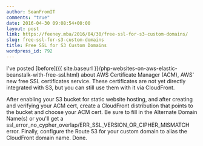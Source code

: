```yaml
---
author: SeanFromIT
comments: "true"
date: 2016-04-30 09:08:54+00:00
layout: post
link: https://feeney.mba/2016/04/30/free-ssl-for-s3-custom-domains/
slug: free-ssl-for-s3-custom-domains
title: Free SSL for S3 Custom Domains
wordpress_id: 792
---
```


I've posted [before]({{ site.baseurl }}/php-websites-on-aws-elastic-beanstalk-with-free-ssl.html) about AWS Certificate Manager (ACM), AWS' new free SSL certificates service. These certificates are not yet directly integrated with S3, but you can still use them with it via CloudFront.

After enabling your S3 bucket for static website hosting, and after creating and verifying your ACM cert, create a CloudFront distribution that points to the bucket and choose your ACM cert. Be sure to fill in the Alternate Domain Name(s) or you'll get a ssl_error_no_cypher_overlap/ERR_SSL_VERSION_OR_CIPHER_MISMATCH error. Finally, configure the Route 53 for your custom domain to alias the CloudFront domain name. Done.
